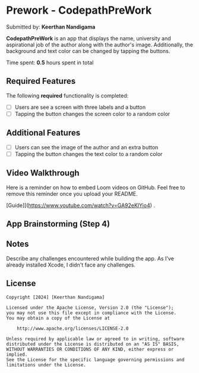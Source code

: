 # Prework - CodepathPreWork

Submitted by: **Keerthan Nandigama**

**CodepathPreWork** is an app that displays the name, university and aspirational job of the author along with the author's image. Additionally, the background and text color can be changed by tapping the buttons.

Time spent: **0.5** hours spent in total

## Required Features

The following **required** functionality is completed:

- [ ] Users are see a screen with three labels and a button
- [ ] Tapping the button changes the screen color to a random color

## Additional Features

- [ ] Users can see the image of the author and an extra button
- [ ] Tapping the button changes the text color to a random color

## Video Walkthrough

Here is a reminder on how to embed Loom videos on GitHub. Feel free to remove this reminder once you upload your README.

[Guide]](https://www.youtube.com/watch?v=GA92eKlYio4) .

## App Brainstorming (Step 4)

## Notes

Describe any challenges encountered while building the app.
As I've already installed Xcode, I didn't face any challenges.

## License

    Copyright [2024] [Keerthan Nandigama]

    Licensed under the Apache License, Version 2.0 (the "License");
    you may not use this file except in compliance with the License.
    You may obtain a copy of the License at

        http://www.apache.org/licenses/LICENSE-2.0

    Unless required by applicable law or agreed to in writing, software
    distributed under the License is distributed on an "AS IS" BASIS,
    WITHOUT WARRANTIES OR CONDITIONS OF ANY KIND, either express or implied.
    See the License for the specific language governing permissions and
    limitations under the License.
